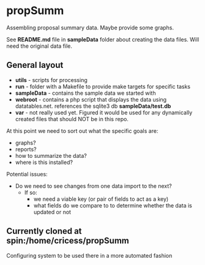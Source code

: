# propSumm

Assembling proposal summary data.  Maybe provide some graphs.

See **README.md** file in **sampleData** folder about creating the data files.  Will
need the original data file.

## General layout
+ **utils** - scripts for processing
+ **run** - folder with a Makefile to provide make targets for specific tasks
+ **sampleData** - contains the sample data we started with
+ **webroot** - contains a php script that displays the data using datatables.net.  references the sqlite3 db **sampleData/test.db** 
+ **var** - not really used yet.  Figured it would be used for any dynamically created files that should NOT be in this repo. 

At this point we need to sort out what the specific goals are:
+ graphs?
+ reports?
+ how to summarize the data?
+ where is this installed?

Potential issues:
+ Do we need to see changes from one data import to the next?
  + If so:
    + we need a viable key (or pair of fields to act as a key)
    + what fields do we compare to to determine whether the data is updated or not

## Currently cloned at spin:/home/cricess/propSumm
Configuring system to be used there in a more automated fashion

